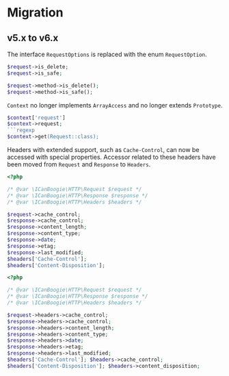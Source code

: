 # Migration

## v5.x to v6.x

The interface `RequestOptions` is replaced with the enum `RequestOption`.

```php
$request->is_delete;
$request->is_safe;
```

```php
$request->method->is_delete();
$request->method->is_safe();
```

`Context` no longer implements `ArrayAccess` and no longer extends `Prototype`.

```php
$context['request']
$context->request;
```regexp
$context->get(Request::class);
```

Headers with extended support, such as `Cache-Control`, can now be accessed with special properties. Accessor related to
these headers have been moved from `Request` and `Response` to `Headers`.

```php
<?php

/* @var \ICanBoogie\HTTP\Request $request */
/* @var \ICanBoogie\HTTP\Response $response */
/* @var \ICanBoogie\HTTP\Headers $headers */

$request->cache_control;
$response->cache_control;
$response->content_length;
$response->content_type;
$response->date;
$response->etag;
$response->last_modified;
$headers['Cache-Control'];
$headers['Content-Disposition'];
```

```php
<?php

/* @var \ICanBoogie\HTTP\Request $request */
/* @var \ICanBoogie\HTTP\Response $response */
/* @var \ICanBoogie\HTTP\Headers $headers */

$request->headers->cache_control;
$response->headers->cache_control;
$response->headers->content_length;
$response->headers->content_type;
$response->headers->date;
$response->headers->etag;
$response->headers->last_modified;
$headers['Cache-Control']; $headers->cache_control;
$headers['Content-Disposition']; $headers->content_disposition;
```
